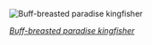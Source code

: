 
![Buff-breasted paradise kingfisher](https://upload.wikimedia.org/wikipedia/commons/thumb/9/98/Buff-breasted_Paradise-Kingfisher_-_Julatten.jpg/525px-Buff-breasted_Paradise-Kingfisher_-_Julatten.jpg)

*[Buff-breasted paradise kingfisher](https://wikipedia.org/wiki/File:Buff-breasted_Paradise-Kingfisher_-_Julatten.jpg)*
